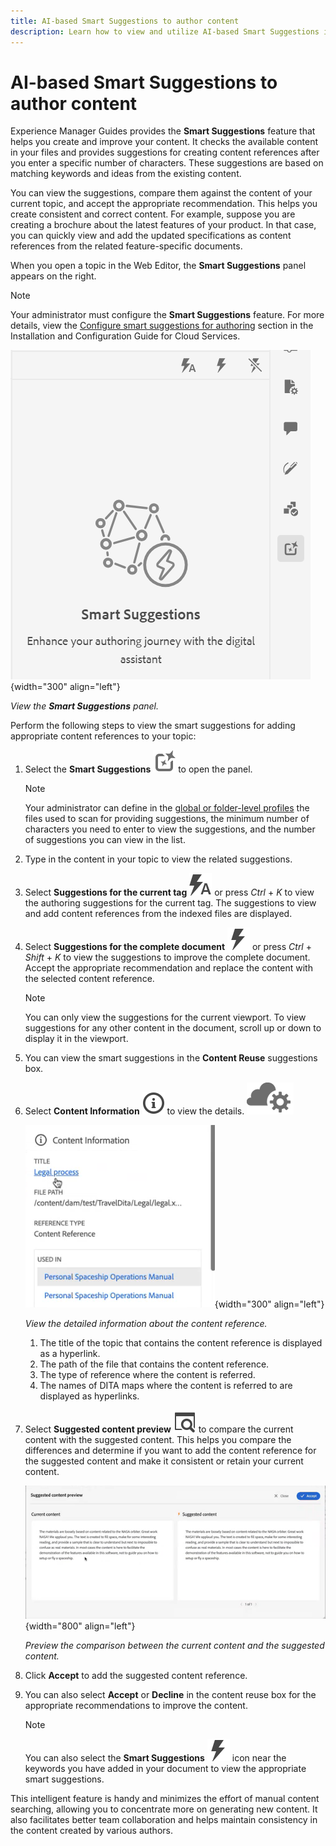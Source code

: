 ```yaml
---
title: AI-based Smart Suggestions to author content
description: Learn how to view and utilize AI-based Smart Suggestions in the Web Editor.
---
```



# AI-based Smart Suggestions to author content

Experience Manager Guides provides the **Smart Suggestions** feature that helps you create and improve your content. It checks the available content in your files and provides suggestions for creating content references after you enter a specific number of characters.  These suggestions are based on matching keywords and ideas from the existing content. 

You can view the suggestions, compare them against the content of your current topic, and accept the appropriate recommendation.  This helps you create consistent and correct content.  For example, suppose you are creating a brochure about the latest features of your product. In that case, you can quickly view and add the updated specifications as content references from the related feature-specific documents.

When you open a topic in the Web Editor, the **Smart Suggestions** panel appears on the right. 

>[!NOTE]
>
> Your administrator must configure the **Smart Suggestions** feature. For more details, view the [Configure smart suggestions for authoring](../cs-install-guide/conf-smart-suggestions.md) section in the Installation and Configuration Guide for Cloud Services. 

![Smart suggestions panel](images/smart-suggestions-panel.png){width="300" align="left"}

*View the **Smart Suggestions** panel.*

Perform the following steps to view the smart suggestions for adding appropriate content references to your topic:

1. Select the **Smart Suggestions** ![smart suggestions icon](images/smart-suggestions-icon.svg) to open the panel.



    >[!NOTE]
    >
    >Your administrator can define in the [global or folder-level profiles](../cs-install-guide/conf-folder-level.md#conf-ai-smart-suggestions) the files used to scan for providing suggestions, the minimum number of characters you need to enter to view the suggestions, and the number of suggestions you can view in the list.

  1. Type in the content in your topic to view the related suggestions. 
  1. Select **Suggestions for the current tag** ![smart suggestions current tag icon](images/smart-suggestions-current-tag-icon.svg) or press *Ctrl* + *K* to view the authoring suggestions for the current tag.  The suggestions to view and add content references from the indexed files are displayed.
  1. Select **Suggestions for the complete document**  ![smart suggestions complete document icon](images/smart-suggestions-complete-document-icon.svg) or press *Ctrl* + *Shift* + *K* to view the suggestions to improve the complete document. Accept the appropriate recommendation and replace the content with the selected content reference.  
        >[!NOTE]
        >
        > You can only view the suggestions for the current viewport. To view suggestions for any other content in the document, scroll up or down to display it in the viewport.
        
  1. You can view the smart suggestions  in the **Content Reuse** suggestions box.  
  1. Select **Content Information** ![Content Information](images/smart-suggestions-content-info-icon.svg) to view the details.
  ![check](images/aem-cloud-icon.png)
  
        ![Content information panel](images/smart-suggestions-content-information.png){width="300" align="left"}

        *View the detailed information about the content reference.*

        1. The title of the topic that contains the content reference is displayed as a hyperlink. 
        1. The path of the file that contains the content reference.
        1. The type of reference where the content is referred.
        1. The names of DITA maps where the content is referred to are displayed as hyperlinks.
1. Select **Suggested content preview** ![smart suggestions preview icon](images/smart-suggestions-preview-icon.svg) to compare the current content with the suggested content. This helps you compare the differences and determine if you want to add the content reference for the suggested content and make it consistent or retain your current content.

     ![Suggested content preview](images/smart-suggestions-suggested-content-preview.png){width="800" align="left"}

    *Preview the comparison between the current content and the suggested content.*
 
1. Click **Accept** to add the suggested content reference.
1. You can also select **Accept** or **Decline** in the content reuse box for the appropriate recommendations to improve the content.


    >[!NOTE]
    >
    >You can also select the **Smart Suggestions** ![smart suggestions icon](images/smart-suggestions-complete-document-icon.svg) icon near the keywords you have added in your document to view the appropriate smart suggestions.   

This intelligent feature is handy and minimizes the effort of manual content searching, allowing you to concentrate more on generating new content. It also facilitates better team collaboration and helps maintain consistency in the content created by various authors.

